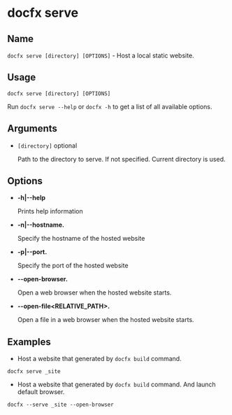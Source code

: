 # docfx serve

## Name

`docfx serve [directory] [OPTIONS]` - Host a local static website.

## Usage

```pwsh
docfx serve [directory] [OPTIONS]
```

Run `docfx serve --help` or `docfx -h` to get a list of all available options.

## Arguments

- `[directory]` <span class="badge text-bg-primary">optional</span>

   Path to the directory to serve.
   If not specified. Current directory is used.

## Options

- **-h|--help**

    Prints help information

- **-n|--hostname.**

  Specify the hostname of the hosted website

- **-p|--port.**

  Specify the port of the hosted website

- **--open-browser.**

  Open a web browser when the hosted website starts.

- **--open-file<RELATIVE_PATH>.**

  Open a file in a web browser when the hosted website starts.

## Examples

- Host a website that generated by `docfx build` command.

```pwsh
docfx serve _site
```

- Host a website that generated by `docfx build` command. And launch default browser.

```pwsh
docfx --serve _site --open-browser
```
